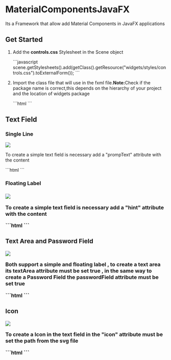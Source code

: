 # MaterialComponentsJavaFX
Its a Framework that allow add Material Components in JavaFX applications
<h2> Get Started</h2>
<ol>
<li><p>Add the <strong>controls.css</strong> Stylesheet in the Scene object</p>
```javascript
scene.getStylesheets().add(getClass().getResource("widgets/styles/controls.css").toExternalForm());
```
</li>
<li><p>Import the class file that will use in the fxml file.<strong>Note:</strong>Check if the package name is correct,this depends on the hierarchy of your project and the location of widgets package </p>
```html
<?import materialcomponents.widgets.EditText?>
```
</li>
</ol>
<h2>Text Field</h2>
<h3>Single Line</h3>
<img src="https://lh3.googleusercontent.com/RgReLBqYLE1o1nbo5DIBddPileVbKznZVqpjNUR3T77eb7VR_0s0n2HqUv1RDfcyCvn-y0XnWT2wrLScM7qcE2s9tCf4_MAftBzbWyWCsaMEZSvLUQphO9zz91FCOFUAJU6xS4tcehw-e29g08SRfxvheAudXN6vqawxe2X9JhK_oBiATkPAt9N7Xg_cBOmakat_ePlcWOXgZsFrJVPNzvmOrHY1VGHUa_TO2QavB9UHWXxIrYTXrgHudTpr3w6FzoA75k8svpL4eysdikhonxw2DbYrDgztaHBHUYJFPJhJavshCW67OEY2dozuGdd3osdMzKKy5CaW1Tb6SG61FYgchrA-MXstUKYCEBA1pBbouhdpordXlyTA34u3sG46Npsi74-0NFjVlDrofqB2ruQn_OuGPYTsSPT7RI8VqVUZKE0mmZvWi6J12HA0yaFHCt46twS0mGFdEby4eEDal-H1kIPgpFW63uXnsKLQvfqLnuHkiGU50PF1pwCrUPJXb5HVUAJgmfD-2LqHkfvRxg=w600-h281-no"/>
<p>To create a simple text field is necessary add a "prompText" attribute with the content</p>
```html
<EditText prompText="Nombre de Usuario"  />
```
<h3>Floating Label<h3>
<img src="https://lh3.googleusercontent.com/VSfhtTF1ORvWkQoiI3j9XlxqtoOZZ2Ls37xdeAp-eMCR7AFimTn2gu87YkYjmkfQyPXdr_ywFf5iAbvG_k3kiCGZn8lekdK7AfV1cZrYUf2xwLKn8BODtHKfSfSnu9ZjKWfUZZ0VR8nTNkf02ILIFu82GfZoxAeabyG--8Pt8H9iaPUyXBfJRcR0sz09RJloWs9zmlJtOF8e_WsJXe5c2c_bAjfniNvXID4AisIqpVgb8vf_NHFv7SnisA8CMsXJ-anRiAKKc2fOSJRWwVw-YA7tQSKUbONudXzO9EdOd0404Zx9GqRYtsOKYV2V95oWRU8anW56G8-W4Km1tK6Ik-UfS-IsOEWCff88bqMB9fl405IQ_9AmA26DGfZ6Xnec63w5Hw9UOkLayx6_GEN82t7WSy4YTE0yJxEwRezUQI4U2qFyiXLDW_Rj9av9yKFvDTh7sq8l4_4aWZnbgwkYdSMsB80rL-MwTDywQF_oM8e0l4tq_KrZ2vRYRzXlQyfFaOEVjw07jOQ-pDZjkteD4Q=w583-h230-no"/>
<p>To create a simple text field is necessary add a "hint" attribute with the content</p>
```html
<EditText hint="Nombre de Usuario" />
```
<h3>Text Area and Password Field</h3>
<img src="https://lh3.googleusercontent.com/NP5ebivSx40VkSmXFPk_nsX9HZlDhjd91kqtwCSlU_-EHboQit0Qt_ZusOkPES8bFv46RdXJIl2Uda2C1KVEwF-XC7ueRG8BMOnsDbOBHjJAUzcw8As1gZMUMQnjXtwcnScjIiIHlq7yyhzKi5iEHlP4m2epTYATxDXfNhOP9AolCnA4nJaGUtkHlTnIHJ2U5CunDgXzTqjTtdrhXj_JhIVFiVia9ajbQ3WoW_4cQgKDPvak4Wc5hL_wvd7W1v-Ont0Eebxb_wlU5YQN9uh7qKmxOzOoJXwIrsAT_cLydBN9EX5OL0U_jAU8qtkpRP66jillADMYOZ5VO1_C9Y-m7UokOt3zSsgXulD1L2xhK4EOHhu0zeITSEUki0WjACK4giV7YViiYqHgDYWDqH0Q_e5oCKv6NoqJfDn6M2kJ9i_yzi9X1wr1LdDw0FPE9txfr1yxU5wJgTxgj7iiG7ydKiLwhwZbP0YbhLTPMkWT0Y1MH89Rz6PogEoWJaYTJ50amlNYxQoLQobQBxcqkDM7vA=w491-h283-no"/>
<p>Both support a simple and floating label , to create a text area its  textArea attribute must be set true , in the same way to create a Password Field the passwordField attribute must be set true</p>
```html
<EditText passwordField="true" prompText="Contraseña"/>
<EditText passwordField="true" hint="Contraseña"/>
<EditText textArea="true" prompText="Descripción"/>
<EditText textArea="true" hint="Descripción"/>
```
<h3>Icon</h3>
<img src="https://lh3.googleusercontent.com/pZmhxgXmElVhtSJXW4lmS9sFhbV9HdME1v_uSw5vRpVgD4MGZaKNDORwfEjyNQJomNf_Nn3xeuWPbpkiAKUR9oBMoG6vr3eceVKJODOOIyQlc1yTOb7r8ja3m7Apq6kBGIAVZ-AO4C7lv9R7GJw1NQzBia34EFf31wh56-jmmhrNox8nn_Oj6QWuTejom8iZUMdI0Vl1DOyDfTM2Jf7_2db1fA9DTJ-99Dd_ETTjPlHVQAJXo5bDkx2HrKcMt7o9mH4C3gJUuasmrm2-opZ4D3Ztl3rHzBgc1X18sy4TryirvSuHv4dedPzbLtaujmQy33RH90DY9vVJYoik1MxH2QyWk13ZW0vlgFm0Vrfq9iIoUORqInyY8P1ig1N1BSF8BAejqhe9Q634cepX7qqNGnGTScKS0YgGAS3A-2ZDgBUQmqI95R9clXLaY_Gpa2i70vBycJVTtSnWIZpy3tp_g91DMCpE6pPPYzshVeu9UFeyxh1AJCVBxIdk1XzyokzzzgsOz5QznpNsv1gAWRcj8w=w582-h300-no"/>
<p> To create a Icon in the text field  in the "icon" attribute must be  set the path from the svg file</p>
```html
<EditText hint="Nombre de Usuario" icon="@img/image.svg" />
```


